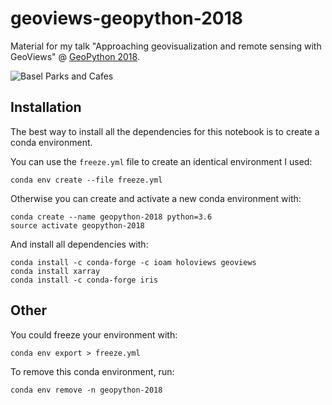 # geoviews-geopython-2018

Material for my talk "Approaching geovisualization and remote sensing with GeoViews" @ [GeoPython 2018](http://2018.geopython.net/).

![Basel Parks and Cafes](https://github.com/jackdbd/geoviews-geopython-2018/blob/master/basel_parks_and_cafes.png "A Screenshot of this application, showing Basel Parks and Cafes.")


## Installation

The best way to install all the dependencies for this notebook is to create a conda environment.

You can use the `freeze.yml` file to create an identical environment I used:

```shell
conda env create --file freeze.yml
```

Otherwise you can create and activate a new conda environment with:

```shell
conda create --name geopython-2018 python=3.6
source activate geopython-2018
```

And install all dependencies with:

```shell
conda install -c conda-forge -c ioam holoviews geoviews
conda install xarray
conda install -c conda-forge iris
```


## Other

You could freeze your environment with:

```shell
conda env export > freeze.yml
```

To remove this conda environment, run:

```shell
conda env remove -n geopython-2018
```
